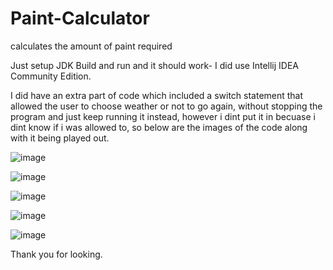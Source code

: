 # Paint-Calculator
calculates the amount of paint required

Just setup JDK Build and run and it should work- I did use Intellij IDEA Community Edition.

I did have an extra part of code which included a switch statement that allowed the user to choose weather or not to go again, without stopping the program
and just keep running it instead, however i dint put it in becuase i dint know if i was allowed to, so below are the images of the code along with it being played out.

![image](https://user-images.githubusercontent.com/99958974/204809289-b016aaee-2011-427f-b0ce-7bb376832330.png)

![image](https://user-images.githubusercontent.com/99958974/204809398-0b971caa-caa5-4b77-8210-99c9c69045cd.png)

![image](https://user-images.githubusercontent.com/99958974/204809824-66904fef-bf73-4337-a443-937a2c9e61f9.png)

![image](https://user-images.githubusercontent.com/99958974/204809963-e57909ee-6acb-4b48-a0fb-f8c142889bff.png)

![image](https://user-images.githubusercontent.com/99958974/204810106-2b85a82e-3160-462a-a235-38705ab5c556.png)

Thank you for looking.
